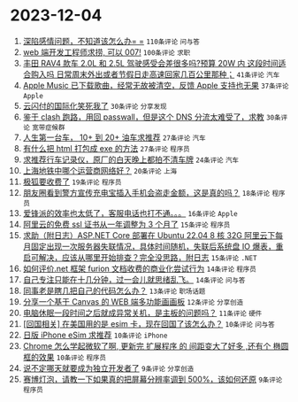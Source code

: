 # 2023-12-04

1. [深陷感情问题，不知道该怎么办= =](https://www.v2ex.com/t/997393) `110条评论` `问与答`
1. [web 端开发工程师求捞, 可以 007!](https://www.v2ex.com/t/997381) `100条评论` `求职`
1. [丰田 RAV4 款车 2.0L 和 2.5L 驾驶感受会差很多吗?预算 20W 内 这段时间适合购入吗 日常周末外出或者节假日走高速回家几百公里那种；](https://www.v2ex.com/t/997377) `41条评论` `汽车`
1. [Apple Music 已下载歌曲，经常无故被清空，反馈 Apple 支持也无果](https://www.v2ex.com/t/997361) `37条评论` `Apple`
1. [云闪付的国际化笑死我了](https://www.v2ex.com/t/997383) `30条评论` `分享发现`
1. [鉴于 clash 跑路，用回 passwall，但是这个 DNS 分流太难受了，求教](https://www.v2ex.com/t/997373) `30条评论` `宽带症候群`
1. [人生第一台车， 10+ 到 20+ 油车求推荐](https://www.v2ex.com/t/997415) `27条评论` `汽车`
1. [有什么把 html 打包成 exe 的方法](https://www.v2ex.com/t/997379) `27条评论` `程序员`
1. [求推荐行车记录仪，原厂的白天晚上都拍不清车牌](https://www.v2ex.com/t/997387) `24条评论` `汽车`
1. [上海地铁中哪个运营商网络好？](https://www.v2ex.com/t/997367) `20条评论` `上海`
1. [极狐要收费了](https://www.v2ex.com/t/997386) `19条评论` `程序员`
1. [朋友圈看到警方宣传充电宝插入手机会盗走金额，这是真的吗？](https://www.v2ex.com/t/997423) `18条评论` `程序员`
1. [爱锋派的效率也太低了，客服电话也打不通。。。](https://www.v2ex.com/t/997376) `16条评论` `Apple`
1. [阿里云的免费 ssl 证书从一年调整为 3 个月了](https://www.v2ex.com/t/997408) `15条评论` `程序员`
1. [求助（附日志）ASP.NET Core 部署在 Ubuntu 22.04 8 核 32G 阿里云下每月固定出现一次服务器失联情况，具体时间随机，失联后系统盘 IO 爆表，重启可解决，应该从哪里开始排查？完全没思路，附日志](https://www.v2ex.com/t/997407) `15条评论` `.NET`
1. [如何评价.net 框架 furion 文档收费的商业化尝试行为](https://www.v2ex.com/t/997411) `14条评论` `程序员`
1. [自己专注只能在十几分钟，过一会儿就思绪乱飞。](https://www.v2ex.com/t/997365) `14条评论` `问与答`
1. [同事老是瞎几把自己的代码怎么办？](https://www.v2ex.com/t/997431) `13条评论` `职场话题`
1. [分享一个基于 Canvas 的 WEB 端多功能画画板](https://www.v2ex.com/t/997362) `12条评论` `分享创造`
1. [电脑休眠一段时间之后就成异常关机，是主板的问题吗？](https://www.v2ex.com/t/997374) `11条评论` `硬件`
1. [[回国相关] 在美国用的是 esim 卡，现在回国了该怎么办？](https://www.v2ex.com/t/997397) `10条评论` `问与答`
1. [日版 iPhone eSim 求推荐](https://www.v2ex.com/t/997382) `10条评论` `iPhone`
1. [Chrome 怎么学起微软了啊, 更新完 扩展程序 的 间距变大了好多 ,还有个 椭圆框的效果](https://www.v2ex.com/t/997371) `10条评论` `程序员`
1. [说不定哪天就要成为独立开发者了](https://www.v2ex.com/t/997395) `9条评论` `分享创造`
1. [赛博灯泡，请教一下如果真的把屏幕分辨率调到 500%，该如何还原](https://www.v2ex.com/t/997394) `9条评论` `程序员`
